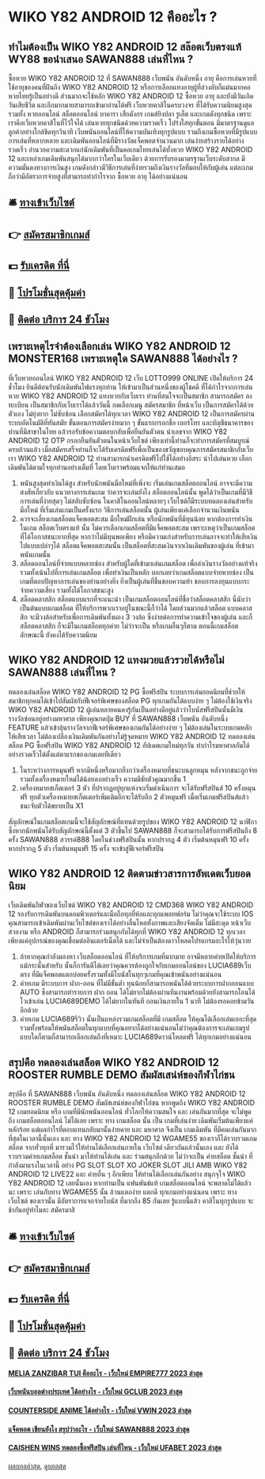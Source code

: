 # WIKO Y82 ANDROID 12 คืออะไร ?
## ทำไมต้องเป็น WIKO Y82 ANDROID 12 สล๊อตเว็บตรงแท้ WY88 ขอนำเสนอ SAWAN888 เล่นที่ไหน ?
ซื้อหวย WIKO Y82 ANDROID 12 ที่ SAWAN888 เว็บพนัน อันดับหนึ่ง อายุ คือการเล่นหวยที่ใช้อายุของคนที่ฝันถึง WIKO Y82 ANDROID 12 หรือการเลือกแทงอายุผู้ที่ล่วงลับก็แม่นมากคอหวยไทยรู้เป็นอย่างดี ส่วนมากจะใช้หลัก WIKO Y82 ANDROID 12 ซื้อหวย อายุ และยังมีวันเกิด วันเสียชีวิต และอีกมากมายสามารถเข้ามาอ่านได้ฟรี เว็บหวยคาสิโนครบวงจร ที่ได้รับความนิยมสูงสุดรวมทั้ง หวยออนไลน์ สล็อตออนไลน์ บาคารา เสือมังกร เกมส์ยิงปลา รูเล็ต และเกมดังทุกชนิด เพราะเราคือเว็บหวยคาสิโนที่ไว้ใจได้ เล่นหวยทุกชนิดด้วยความรวดเร็ว โปร่งใสทุกขั้นตอน มีมาตรฐานดูแลลูกค้าอย่างใกล้ชิดทุกวินาที เว็บพนันออนไลน์ที่ให้ความบันเทิงทุกรูปแบบ รวมถึงเกมซื้อหวยที่มีรูปแบบการเล่นที่หลากหลาย และเดิมพันออนไลน์ที่มีรางวัลแจ็คพอตจำนวนมาก เล่นง่ายสร้างรายได้อย่างรวดเร็ว อำนวยความสะดวกแก่นักเดิมพันที่เป็นคอเกมไทยเล่นได้ทั้งหวย WIKO Y82 ANDROID 12 และเหล่าเกมเดิมพันสนุกได้มากกว่าใครในเว็บเดียว ด้วยการรับรองมาตรฐานเว็บระดับสากล มีความมั่นคงทางการเงินสูง เกมดังกล่าวมีวิธีการเล่นที่ง่ายรวมถึงเงินรางวัลที่มอบให้กับผู้เล่น แต่ละเกมถือว่ามีอัตราการจ่ายสูงที่สามารถทำกำไรจาก ซื้อหวย อายุ ได้อย่างแน่นอน

## 🛎 [ทางเข้าเว็บไซต์](https://bit.ly/3SdLNi2)
## 👉 [สมัครสมาชิกเกมส์](https://bit.ly/3SdLNi2)
## 💵 [รับเครดิต ที่นี่](https://bit.ly/3dyRKHj)
## 👑 [โปรโมชั่นสุดคุ้มค่า](https://bit.ly/3dyRKHj)
## 📱 [ติดต่อ บริการ 24 ชัวโมง](https://bit.ly/3dyRKHj)

## เพราะเหตุไรจำต้องเลือกเล่น WIKO Y82 ANDROID 12 MONSTER168 เพราะเหตุใด SAWAN888 ได้อย่างไร ?
ที่เว็บหวยออนไลน์ WIKO Y82 ANDROID 12 เว็บ LOTTO999 ONLINE เปิดให้บริการ 24 ชั่วโมง ยินดีต้อนรับนักเดิมพันไฟแรงทุกท่าน ให้เข้ามาเป็นส่วนหนึ่งของผู้โชคดี ที่ได้กำไรจากการเล่นหวย WIKO Y82 ANDROID 12 แทงหวยกับเว็บเรา ท่านที่สนใจจะเป็นสมาชิก สามารถสมัคร ลงทะเบียน เป็นสมาชิกกับเว็บเราได้แล้ววันนี้ กดเลือกเมนู สมัครสมาชิก ที่หน้าเว็บ เป็นการสมัครได้ด้วยตัวเอง ไม่ยุ่งยาก ไม่ซับซ้อน เลือกสมัครได้ทุกเวลา WIKO Y82 ANDROID 12 เป็นการสมัครผ่านระบบอัตโนมัติที่ทันสมัย ขั้นตอนการสมัครง่ายมาก ๆ ขั้นแรกกรอกชื่อ เบอร์โทร และบัญชีธนาคารของท่านที่มีสาขาในไทย แล้วรอรับข้อความตอบกลับเพื่อยืนยันตัวตน นำเลขจาก WIKO Y82 ANDROID 12 OTP กรอกยืนยันตัวตนในหน้าเว็บไซต์ เพียงเท่านี้ท่านก็จะทำการสมัครที่สมบูรณ์ครบถ้วนแล้ว เมื่อสมัครเสร็จท่านก็จะได้รับเครดิตฟรีเพื่อเป็นของขวัญขอบคุณการสมัครสมาชิกกับเว็บเรา WIKO Y82 ANDROID 12 ท่านสามารถนำเครดิตฟรีไปใช้ได้อย่างอิสระ นำไปเล่นหวย เลือกเดิมพันได้ตามใจทุกท่านอย่างเต็มที่ โดยเว็บเราพร้อมแจกให้แก่ท่านเสมอ
1. พนันสูงสุดทำเงินได้สูง สำหรับนักพนันมือใหม่ที่เพิ่งจะ เริ่มเล่นเกมสล็อตออนไลน์ อาจจะมีความสงสัยเกี่ยวกับ แนวทางการเล่นเกม ว่าควรจะเล่นยังไง สล็อตออนไลน์นั้น พูดได้ว่าเป็นเกมที่มีวิธีการเล่นที่ง่ายสุดๆ ไม่สลับซับซ้อน ในคาสิโนออนไลน์หลายๆ เว็บไซต์ก็มีระบบทดลองเล่นสำหรับมือใหม่ ที่เริ่มเล่นเกมเป็นครั้งแรก วิธีการเล่นสล็อตนั้น ผู้เล่นเพียงแค่เลือกจำนวนเงินพนัน
2. ควรจะเลี่ยงเกมสล็อตแจ็คพอตสะสม มือใหม่ฝึกเล่น หรือนักพนันที่มีทุนน้อย หากต้องการทำเงินในเกม สล็อตเว็บตรงแท้ นั้น ไม่ควรเลือกเกมสล็อตที่มีแจ็คพอตสะสม เพราะเหตุว่าเป็นเกมสล็อตที่ได้โอกาสชนะยากที่สุด หากว่าไม่มีทุนพอเพียง หรือมีความเก่งสำหรับการเล่นอาจจะทำให้เสียเงินไปแบบเปล่าๆได้ สล็อตแจ็คพอตสะสมนั้น เป็นสล็อตที่สะสมเงินจากเงินเดิมพันของผู้เล่น ที่เข้ามาพนันเกมนั้น
3. สล็อตออนไลน์ที่จ่ายแบบหลายช่อง สำหรับผู้ใดที่เข้ามาเล่นเกมสล็อต เพื่อล่าเงินรางวัลอย่างแท้จริง รวมทั้งเน้นไปที่การเล่นเกมสล็อต เพื่อทำเงินเป็นหลัก บอกเลยว่าเกมสล็อตแบบจ่ายหายช่อง เป็นเกมที่ตอบปัญหาการเล่นของท่านอย่างยิ่ง ยิ่งเป็นผู้เล่นที่ชื่นชอบความท้า ชอบการลงทุนแบบกระจ่ายความเสี่ยง รวมทั้งได้โอกาสชนะสูง
4. สล็อตคลาสสิก สล็อตแบบแรกที่จะแนะนำ เป็นเกมสล็อตออนไลน์ที่ชื่อว่าสล็อตคลาสสิก นี่นับว่าเป็นต้นแบบเกมสล็อต ที่ให้บริการพวกเราอยู่ในขณะนี้ก็ว่าได้ โดยส่วนมากแล้วสล็อต แบบคลาสสิก จะมีวงล้อสำหรับเพื่อการเดิมพันทั้งผอง 3 วงล้อ ซึ่งง่ายต่อการทำความเข้าใจของผู้เล่น และก็สล็อตคลาสสิก ก็จะมีในเกมสล็อตทุกค่าย ไม่ว่าจะเป็น หรือเกมอื่นๆก็ตาม ตอนนี้เกมสล็อตลักษณะนี้ ยังคงได้รับความนิยม

## WIKO Y82 ANDROID 12 แทงมวยแล้วรวยได้หรือไม่ SAWAN888 เล่นที่ไหน ?
ทดลองเล่นสล็อต WIKO Y82 ANDROID 12 PG ซื้อฟรีสปิน ระบบการเล่นยอดนิยมที่ช่วยให้สมาชิกทุกคนได้เข้าไปสัมผัสกับฟีเจอร์พิเศษของสล็อต PG ทุกเกมกันได้แบบง่าย ๆ ไม่ต้องใช้เงินจริง WIKO Y82 ANDROID 12 ผู้เล่นหลายคนคงรู้กันเป็นอย่างดีอยู่แล้วว่าโบนัสฟรีสปินนั้นมีเงินรางวัลซ่อนอยู่อย่างมหาศาล เพียงคุณกดปุ่ม BUY ที่ SAWAN888 เว็บพนัน อันดับหนึ่ง FEATURE แล้วเข้าลุ้นรางวัลจากฟีเจอร์พิเศษของเกมกันได้อย่างง่าย ๆ ไม่ต้องเล่นในระบบเกมหลักให้เสียเวลา ไม่ต้องเปลืองเงินเดิมพันกันอย่างไม่รู้จุดหมาย WIKO Y82 ANDROID 12 ทดลองเล่นสล็อต PG ซื้อฟรีสปิน WIKO Y82 ANDROID 12 อัปเดตเกมใหม่ทุกวัน ทำกำไรมหาศาลกันได้อย่างรวดเร็วได้ตั้งแต่ตาแรกของเกมเลยทีเดียว
1. ในระหว่างการหมุนฟรี หากมีหนึ่งหรือมากยิ่งกว่าเครื่องหมายที่ชนะบนลูกหมุน หลังจากชนะถูกจ่ายรวมทั้งเครื่องหมายใหม่ได้น้อยลงอย่างเร็ว ความมีชัยตัวคูณมากขึ้น 1
2. เครื่องหมายสเก็ตเตอร์ 3 ตัว ที่ปรากฏอยู่ทุกแห่งจะเริ่มดำเนินการ จะได้รับฟรีสปินส์ 10 ครั้งหมุนฟรี ทุกตัวเครื่องหมายสเก็ตเตอร์เพิ่มเติมอีกจะได้รับอีก 2 ตัวหมุนฟรี เมื่อเริ่มเกมฟรีสปินส์แล้ว ชนะจับตัวได้ขยายเป็น X1

สัญลักษณ์ในเกมสล็อตเกมนี้จะใช้สัญลักษณ์ที่แทนด้วยรูปของ WIKO Y82 ANDROID 12 นาฬิกา ซึ่งหากนักพนันได้รับสัญลักษณ์นี้ตั้งแต่ 3 ตัวขึ้นไป SAWAN888 ก็จะสามารถได้รับการฟรีสปินถึง 8 ครั้ง SAWAN888 สวรรค์888 โดยในช่วงฟรีสปินนั้น หากปรากฏ 4 ตัว เริ่มต้นหมุนฟรี 10 ครั้ง หากปรากฏ 5 ตัว เริ่มต้นหมุนฟรี 15 ครั้ง จะเข้าสู่ฟีเจอร์ฟรีสปิน

## WIKO Y82 ANDROID 12 ติดตามข่าวสารการอัพเดตเว็บยอดนิยม
เว็บเดิมพันกีฬาของเว็บไซต์ WIKO Y82 ANDROID 12 CMD368 WIKO Y82 ANDROID 12 รองรับการเดิมพันบนคอมพิวเตอร์และมือถือทุกยี่ห้อและทุกแพลทฟอร์ม ไม่ว่าคุณจะใช้ระบบ IOS
คุณสามารถเข้าเดิมพันผ่านเว็บไซต์ของเราได้อย่างลื่นไหลทั้งภาพและเสียงจัดเต็ม ไม่มีสะดุด หน้าเว็บสวยงาม
หรือ ANDROID ก็สามารถร่วมสนุกกับได้ทุกที่ WIKO Y82 ANDROID 12 ทุกเวลา เพียงแค่อุปกรณ์ของคุณเชื่อมต่ออินเตอร์เน็ตได้ และไม่จำเป็นต้องดาวโหลดโปรแกรมอะไรให้วุ่นวาย
1. ถ้าหากคุณกำลังมองหา เว็บสล็อตออนไลน์ ที่ให้บริการเกมที่มากมาย อาจมีหลายค่ายเปิดให้บริการ แม้กระนั้นสำหรับ นั้นก็การันตีได้เลยว่าคุณควรต้องถูกใจกับเกมออนไลน์ของ LUCIA689เว็บตรง ที่มีแจ็คพอตแตกบ่อยครั้งรวมทั้งมีโบนัสในทุกๆเกมที่คุณเข้าพนันอย่างแน่นอน
2. ค่ายเกม มีระบบการ ฝาก-ถอน ที่ไม่มีขั้นต่ำ ทุนน้อยก็สามารถพนันได้ด้วยระบบการฝากถอนแบบ AUTO ซึ่งสามารถทำรายการ ฝาก ถอน ได้ไม่ยากไม่ต้องผ่านทีมงานพร้อมด้วยยังสามารถโอนได้ไวเข้าเล่น LUCIA689DEMO ได้ไม่ยากในทันที ถอนเงินภายใน 1 นาที ไม่ต้องรอคอยข้ามวันอีกด้วย
3. ค่ายเกม LUCIA689รีวิว นั้นเป็นแหล่งรวมเกมสล็อตที่มี เกมสล็อต ให้คุณได้เลือกเล่นเยอะที่สุดรวมทั้งพร้อมให้พนันสล็อตในทุกแบบที่คุณอยากได้อย่างแน่นอนไม่ว่าคุณต้องการจะเล่นเกมรูปแบบใดก็ตามก็สามารถเลือกเล่นถึงที่เหมาะ LUCIA689ดาวน์โหลดฟรี ได้ทุกเกมอย่างแน่นอน

## สรุปคือ ทดลองเล่นสล็อต WIKO Y82 ANDROID 12 ROOSTER RUMBLE DEMO สัมผัสเสน่ห์ของกีฬาไก่ชน
สรุปคือ ที่ SAWAN888 เว็บพนัน อันดับหนึ่ง ทดลองเล่นสล็อต WIKO Y82 ANDROID 12 ROOSTER RUMBLE DEMO สัมผัสเสน่ห์ของกีฬาไก่ชน หากพูดถึง WIKO Y82 ANDROID 12 เกมยอดนิยม หรือ เกมที่มีนักพนันออนไลน์ ทั่วโลกให้ความสนใจ และ เล่นกันมากที่สุด จะไม่พูดถึง เกมสล็อตออนไลน์ ไม่ได้เลย เพราะ ทาง เกมสล็อต นั้น เป็น เกมที่เล่นง่าย เดิมพันเริ่มต้นเพียงแค่หลักร้อย แต่ผลกำไรที่ตอบแทนกลับมานั้นง่ายดาย และ มหาศาล จึงเป็น เกมเดิมพัน ที่มีคนเล่นกันมากที่สุดในเวลานี้นั้นเอง และ ทาง WIKO Y82 ANDROID 12 WGAME55 ของเราก็ได้รวบรวมเกม สล็อต จากทั่วทุกที่ มารวมไว้ให้ท่านได้เลือกเล่นภายใน เว็บไซต์ เดียวกันแล้วนั้นเอง และ ยังได้รวบรวมค่ายเกมสล็อต ชั้นนำ มาให้ท่านได้เล่น และ ร่วมสนุกอีกด้วย ไม่ว่าจะเป็น ค่ายสล็อต ชั้นนำ ที่กำลังมาแรงในเวลานี้ อย่าง PG SLOT SLOT XO JOKER SLOT JILI AMB WIKO Y82 ANDROID 12 LIVE22 และ ค่ายอื่น ๆ อีกเพียบ ให้ท่านได้เลือกเล่นกันอย่าง สนุกจุใจ WIKO Y82 ANDROID 12 เลยนั้นเอง หากท่านเป็น แฟนพันธ์แท้ เกมสล็อตออนไลน์ จะพลาดไม่ได้แล้วนะ เพราะ เล่นกับทาง WGAME55 นั้น ล้วนแตกง่าย แตกดี ทุกเกมอย่างแน่นอน เพราะ ทาง เว็บไซต์ ของเรานั้น มีอัตราการแจกจ่ายโบนัส ที่มากถึง 85 กันเลย รู้แบบนี้แล้ว คาสิโนทุกรูปแบบ จะช้ากันอยู่ทำไมละ สมัครมาสิ

## 🛎 [ทางเข้าเว็บไซต์](https://bit.ly/3SdLNi2)
## 👉 [สมัครสมาชิกเกมส์](https://bit.ly/3SdLNi2)
## 💵 [รับเครดิต ที่นี่](https://bit.ly/3dyRKHj)
## 👑 [โปรโมชั่นสุดคุ้มค่า](https://bit.ly/3dyRKHj)
## 📱 [ติดต่อ บริการ 24 ชัวโมง](https://bit.ly/3dyRKHj)

#### [MELIA ZANZIBAR TUI คืออะไร - เว็บใหม่ EMPIRE777 2023 ล่าสุด](https://atom.io/themes/melia%20zanzibar%20tui%20คืออะไร%20-%20เว็บใหม่%20empire777%202023%20ล่าสุด)
#### [เว็บพนันบอลต่างประเทศ ได้อย่างไร - เว็บใหม่ GCLUB 2023 ล่าสุด](https://atom.io/themes/เว็บพนันบอลต่างประเทศ%20ได้อย่างไร%20-%20เว็บใหม่%20gclub%202023%20ล่าสุด)
#### [COUNTERSIDE ANIME ได้อย่างไร - เว็บใหม่ VWIN 2023 ล่าสุด](https://atom.io/themes/counterside%20anime%20ได้อย่างไร%20-%20เว็บใหม่%20vwin%202023%20ล่าสุด)
#### [แจ็คพอต เขียนยังไง สรุปว่าอะไร - เว็บใหม่ SAWAN888 2023 ล่าสุด](https://atom.io/themes/แจ็คพอต%20เขียนยังไง%20สรุปว่าอะไร%20-%20เว็บใหม่%20sawan888%202023%20ล่าสุด)
#### [CAISHEN WINS ทดลองซื้อฟรีสปิน เล่นที่ไหน - เว็บใหม่ UFABET 2023 ล่าสุด](https://atom.io/themes/caishen%20wins%20ทดลองซื้อฟรีสปิน%20เล่นที่ไหน%20-%20เว็บใหม่%20ufabet%202023%20ล่าสุด)

[ผลบอลล่าสุด](https://siamsport.tv "ผลบอลล่าสุด"), [ดูบอลสด](https://siamsport.tv/ดูบอลสด "ดูบอลสด")